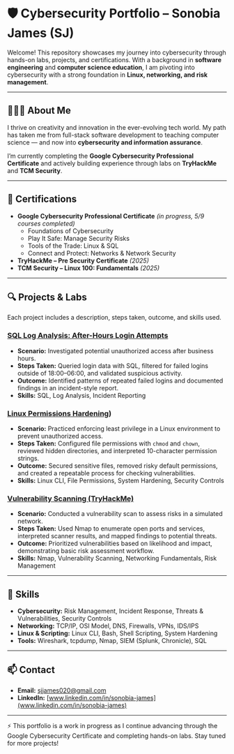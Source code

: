 
# 🛡️ Cybersecurity Portfolio – Sonobia James (SJ)

Welcome! This repository showcases my journey into cybersecurity through hands-on labs, projects, and certifications. With a background in **software engineering** and **computer science education**, I am pivoting into cybersecurity with a strong foundation in **Linux, networking, and risk management**.  

---

## 👩🏽‍💻 About Me
I thrive on creativity and innovation in the ever-evolving tech world. My path has taken me from full-stack software development to teaching computer science — and now into **cybersecurity and information assurance**.  

I’m currently completing the **Google Cybersecurity Professional Certificate** and actively building experience through labs on **TryHackMe** and **TCM Security**.  

---

## 📜 Certifications
- **Google Cybersecurity Professional Certificate** *(in progress, 5/9 courses completed)*  
   - Foundations of Cybersecurity  
   - Play It Safe: Manage Security Risks  
   - Tools of the Trade: Linux & SQL  
   - Connect and Protect: Networks & Network Security  
- **TryHackMe – Pre Security Certificate** *(2025)*  
- **TCM Security – Linux 100: Fundamentals** *(2025)*  

---

## 🔍 Projects & Labs
Each project includes a description, steps taken, outcome, and skills used.  

### [SQL Log Analysis: After-Hours Login Attempts](https://docs.google.com/document/d/13nXZuHCdwRNNbHf7VsFcP9h7ZU9eDzdYpXOUMgjl8G4/edit?usp=sharing)
- **Scenario:** Investigated potential unauthorized access after business hours.  
- **Steps Taken:** Queried login data with SQL, filtered for failed logins outside of 18:00–06:00, and validated suspicious activity.  
- **Outcome:** Identified patterns of repeated failed logins and documented findings in an incident-style report.  
- **Skills:** SQL, Log Analysis, Incident Reporting  

### [Linux Permissions Hardening](https://docs.google.com/document/d/1NbwXyVAQH9ElOuip7iEDpB9xinKAzcZu3MgrYT9ppyo/edit?usp=sharing))
- **Scenario:** Practiced enforcing least privilege in a Linux environment to prevent unauthorized access.  
- **Steps Taken:** Configured file permissions with `chmod` and `chown`, reviewed hidden directories, and interpreted 10-character permission strings.  
- **Outcome:** Secured sensitive files, removed risky default permissions, and created a repeatable process for checking vulnerabilities.  
- **Skills:** Linux CLI, File Permissions, System Hardening, Security Controls  

### [Vulnerability Scanning (TryHackMe)](openvas_portfolio.html)
- **Scenario:** Conducted a vulnerability scan to assess risks in a simulated network.  
- **Steps Taken:** Used Nmap to enumerate open ports and services, interpreted scanner results, and mapped findings to potential threats.  
- **Outcome:** Prioritized vulnerabilities based on likelihood and impact, demonstrating basic risk assessment workflow.  
- **Skills:** Nmap, Vulnerability Scanning, Networking Fundamentals, Risk Management  

---

## 🧰 Skills
- **Cybersecurity:** Risk Management, Incident Response, Threats & Vulnerabilities, Security Controls  
- **Networking:** TCP/IP, OSI Model, DNS, Firewalls, VPNs, IDS/IPS  
- **Linux & Scripting:** Linux CLI, Bash, Shell Scripting, System Hardening  
- **Tools:** Wireshark, tcpdump, Nmap, SIEM (Splunk, Chronicle), SQL  

---

## 📫 Contact
- **Email:** [sjjames020@gmail.com](mailto:sjjames020@gmail.com)  
- **LinkedIn:** [www.linkedin.com/in/sonobia-james](www.linkedin.com/in/sonobia-james)   

---

⚡ This portfolio is a work in progress as I continue advancing through the Google Cybersecurity Certificate and completing hands-on labs. Stay tuned for more projects!  
